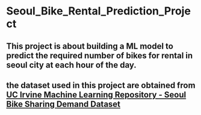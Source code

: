 # Seoul_Bike_Rental_Prediction_Project

## This project is about building a ML model to predict the required number of bikes for rental in seoul city at each hour of the day.

## the dataset used in this project are obtained from [UC Irvine Machine Learning Repository - Seoul Bike Sharing Demand Dataset](https://archive.ics.uci.edu/ml/datasets/Seoul+Bike+Sharing+Demand#)
